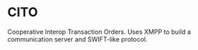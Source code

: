 # CITO
Cooperative Interop Transaction Orders. Uses XMPP to build a communication server and SWIFT-like protocol.
